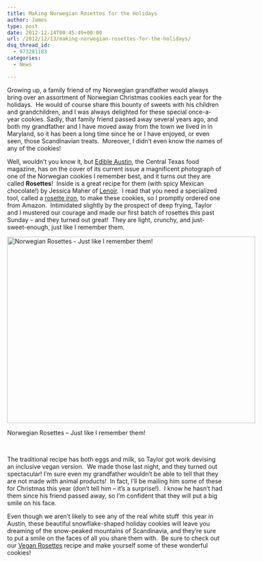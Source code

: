 ```yaml
---
title: Making Norwegian Rosettes for the Holidays
author: James
type: post
date: 2012-12-14T00:45:49+00:00
url: /2012/12/13/making-norwegian-rosettes-for-the-holidays/
dsq_thread_id:
  - 973281183
categories:
  - News

---
```

Growing up, a family friend of my Norwegian grandfather would always bring over an assortment of Norwegian Christmas cookies each year for the holidays.  He would of course share this bounty of sweets with his children and grandchildren, and I was always delighted for these special once-a-year cookies. Sadly, that family friend passed away several years ago, and both my grandfather and I have moved away from the town we lived in in Maryland, so it has been a long time since he or I have enjoyed, or even seen, those Scandinavian treats.  Moreover, I didn&#8217;t even know the names of any of the cookies!

Well, wouldn&#8217;t you know it, but <a title="Edible Austin" href="http://www.edibleaustin.com" target="_blank">Edible Austin</a>, the Central Texas food magazine, has on the cover of its current issue a magnificent photograph of one of the Norwegian cookies I remember best, and it turns out they are called **Rosettes**!  Inside is a great recipe for them (with spicy Mexican chocolate!) by Jessica Maher of <a title="Lenoir" href="http://lenoirrestaurant.com/" target="_blank">Lenoir</a>.  I read that you need a specialized tool, called a <a title="Rosette Iron on Amazon" href="http://www.amazon.com/gp/product/B0000VLYB8/ref=as_li_ss_tl?ie=UTF8&camp=1789&creative=390957&creativeASIN=B0000VLYB8&linkCode=as2&tag=cosepkitch-20" target="_blank">rosette iron</a>, to make these cookies, so I promptly ordered one from Amazon.  Intimidated slightly by the prospect of deep frying, Taylor and I mustered our courage and made our first batch of rosettes this past Sunday &#8211; and they turned out great!  They are light, crunchy, and just-sweet-enough, just like I remember them.

<div id="attachment_2311" style="width: 590px" class="wp-caption aligncenter">
  <a href="{{% mediaroot %}}uploads/2012/12/PC092007.jpg" rel="lightbox[2266]"><img class=" wp-image-2311  " alt="Norwegian Rosettes - Just like I remember them!" src="{{% mediaroot %}}uploads/2012/12/PC092007.jpg" width="580" height="435" srcset="{{% mediaroot %}}uploads/2012/12/PC092007-300x225.jpg 300w, {{% mediaroot %}}uploads/2012/12/PC092007.jpg 800w" sizes="(max-width: 580px) 100vw, 580px" /></a>
  
  <p class="wp-caption-text">
    Norwegian Rosettes &#8211; Just like I remember them!
  </p>
</div>

&nbsp;

The traditional recipe has both eggs and milk, so Taylor got work devising an inclusive vegan version.  We made those last night, and they turned out spectacular! I&#8217;m sure even my grandfather wouldn&#8217;t be able to tell that they are not made with animal products!  In fact, I&#8217;ll be mailing him some of these for Christmas this year (don&#8217;t tell him &#8211; it&#8217;s a surprise!).  I know he hasn&#8217;t had them since his friend passed away, so I&#8217;m confident that they will put a big smile on his face.

Even though we aren&#8217;t likely to see any of the real white stuff  this year in Austin, these beautiful snowflake-shaped holiday cookies will leave you dreaming of the snow-peaked mountains of Scandinavia, and they&#8217;re sure to put a smile on the faces of all you share them with.  Be sure to check out our <a title="Vegan Rosettes" href="http://kitchen.coseppi.com/2012/12/13/vegan-rosettes/" target="_blank">Vegan Rosettes</a> recipe and make yourself some of these wonderful cookies!
